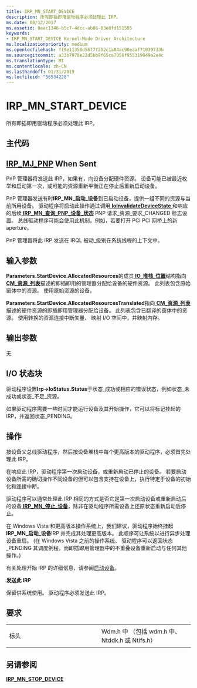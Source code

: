 ```yaml
---
title: IRP_MN_START_DEVICE
description: 所有即插即用驱动程序必须处理此 IRP。
ms.date: 08/12/2017
ms.assetid: 0aac1346-b5c7-4dcc-ab86-03e8fd151505
keywords:
- IRP_MN_START_DEVICE Kernel-Mode Driver Architecture
ms.localizationpriority: medium
ms.openlocfilehash: ff9e11350d5677f252c1a84ac90eaaf71039733b
ms.sourcegitcommit: a33b7978e22d5bb9f65ca7056f955319049a2e4c
ms.translationtype: MT
ms.contentlocale: zh-CN
ms.lasthandoff: 01/31/2019
ms.locfileid: "56534228"
---
```

# <a name="irpmnstartdevice"></a>IRP\_MN\_START\_DEVICE


所有即插即用驱动程序必须处理此 IRP。

<a name="major-code"></a>主代码
----------

[**IRP\_MJ\_PNP**](irp-mj-pnp.md) When Sent
---------

PnP 管理器将发送此 IRP，如果有，向设备分配硬件资源。 设备可能已被最近枚举和启动第一次，或可能的资源重新平衡正在停止后重新启动设备。

PnP 管理器发送有时**IRP\_MN\_启动\_设备**到已启动设备，提供一组不同的资源与当前所用设备。 驱动程序将启动此操作通过调用[ **IoInvalidateDeviceState** ](https://msdn.microsoft.com/library/windows/hardware/ff549361)和响应的后续[ **IRP\_MN\_查询\_PNP\_设备\_状态**](irp-mn-query-pnp-device-state.md) PNP 请求\_资源\_要求\_CHANGED 标志设置。 总线驱动程序可能会使用此机制，例如，若要打开 PCI PCI 网桥上的新 aperture。

PnP 管理器将此 IRP 发送在 IRQL 被动\_级别在系统线程的上下文中。

## <a name="input-parameters"></a>输入参数


**Parameters.StartDevice.AllocatedResources**的成员[ **IO\_堆栈\_位置**](https://msdn.microsoft.com/library/windows/hardware/ff550659)结构指向[ **CM\_资源\_列表**](https://msdn.microsoft.com/library/windows/hardware/ff541994)描述的即插即用的管理器分配给设备的硬件资源。 此列表包含原始窗体中的资源。 使用原始资源的设备。

**Parameters.StartDevice.AllocatedResourcesTranslated**指向[ **CM\_资源\_列表**](https://msdn.microsoft.com/library/windows/hardware/ff541994)描述的硬件资源的即插即用管理器分配给设备。 此列表包含已翻译的窗体中的资源。 使用转换的资源连接中断矢量、 映射 I/O 空间中，并映射内存。

## <a name="output-parameters"></a>输出参数


无

## <a name="io-status-block"></a>I/O 状态块


驱动程序设置**Irp-&gt;IoStatus.Status**于状态\_成功或相应的错误状态，例如状态\_未成功或状态\_不足\_资源。

如果驱动程序需要一些时间才能运行设备及其开始操作，它可以将标记挂起的 IRP，并返回状态\_PENDING。

<a name="operation"></a>操作
---------

按设备父总线驱动程序，然后按设备堆栈中每个更高版本的驱动程序，必须首先处理此 IRP。

在响应此 IRP，驱动程序第一次启动设备，或重新启动已停止的设备。 若要启动设备所需的确切操作不同设备的但可以包含支持在设备上，执行特定于设备的初始化和连接中断。

驱动程序可以通常处理此 IRP 相同的方式是否它是第一次启动设备或重新启动后的设备[ **IRP\_MN\_停止\_设备**](irp-mn-stop-device.md)，除非在驱动程序所需设备上还原状态重新启动后停止。

在 Windows Vista 和更高版本操作系统上，我们建议，驱动程序始终挂起**IRP\_MN\_启动\_设备**IRP 并完成其处理更高版本。 此顺序可让系统以进行异步处理设备重启。 (在 Windows Vista 之前的操作系统、 驱动程序可以返回状态\_PENDING 其调度例程，而即插即用管理器中的不重叠设备重新启动与任何其他操作。)

有关处理开始 IRP 的详细信息，请参阅[启动设备](https://msdn.microsoft.com/library/windows/hardware/ff563849)。

**发送此 IRP**

保留供系统使用。 驱动程序必须发送此 IRP。

<a name="requirements"></a>要求
------------

<table>
<colgroup>
<col width="50%" />
<col width="50%" />
</colgroup>
<tbody>
<tr class="odd">
<td><p>标头</p></td>
<td>Wdm.h 中 （包括 wdm.h 中、 Ntddk.h 或 Ntifs.h）</td>
</tr>
</tbody>
</table>

## <a name="see-also"></a>另请参阅


[**IRP\_MN\_STOP\_DEVICE**](irp-mn-stop-device.md)

 

 




